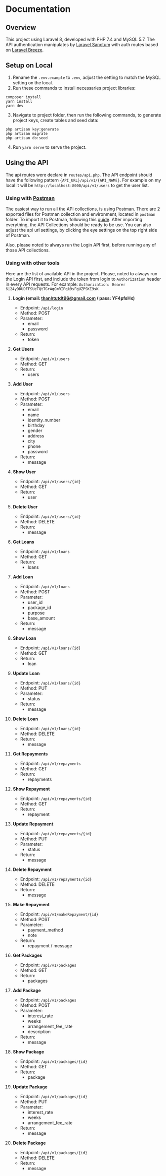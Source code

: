 # Documentation

## Overview

This project using Laravel 8, developed with PHP 7.4 and MySQL 5.7. The API authentication manipulates
by [Laravel Sanctum](https://laravel.com/docs/8.x/sanctum#introduction)
with auth routes based on [Laravel Breeze](https://laravel.com/docs/8.x/starter-kits#laravel-breeze).

## Setup on Local

1. Rename the `.env.example` to `.env`, adjust the setting to match the MySQL setting on the local.
2. Run these commands to install necessaries project libraries:

```angular2html
composer install
yarn install
yarn dev
```

3. Navigate to project folder, then run the following commands, to generate project keys, create tables and seed data:

```angular2html
php artisan key:generate
php artisan migrate
php artisan db:seed
```

4. Run `yarn serve` to serve the project.

## Using the API

The api routes were declare in `routes/api.php`. The API endpoint should have the following
pattern `{API_URL}/api/v1/{API_NAME}`. For example on my local it will be `http://localhost:8000/api/v1/users` to get
the user list.

### Using with [Postman](https://www.postman.com/downloads/)

The easiest way to run all the API collections, is using Postman. There are 2 exported files for Postman collection and
environment, located in `postman` folder. To import it to Postman, following
this [guide](https://learning.postman.com/docs/getting-started/importing-and-exporting-data/). After importing
everything, the API Collections should be ready to be use. You can also adjust the api url settings, by clicking the eye
settings on the top right side of Postman.

Also, please noted to always run the Login API first, before running any of those API collections.

### Using with other tools

Here are the list of available API in the project. Please, noted to always run the Login API first, and include the
token from login to `Authorization`
header in every API requests. For example: `Authorization: Bearer 6|24yDDUDFFSUeTQtTGrAgCmRIPqk9sFgUZPSKE9sK`

1. **Login (email: thanhtutdt96@gmail.com / pass: YF4pfsHx)**
    - Endpoint: `/api/login`
    - Method: POST
    - Parameter:
        - email
        - password
    - Return:
        - token

2. **Get Users**
    - Endpoint: `/api/v1/users`
    - Method: GET
    - Return:
        - users

3. **Add User**
    - Endpoint: `/api/v1/users`
    - Method: POST
    - Parameter:
        - email
        - name
        - identity_number
        - birthday
        - gender
        - address
        - city
        - phone
        - password
    - Return:
        - message

4. **Show User**
    - Endpoint: `/api/v1/users/{id}`
    - Method: GET
    - Return:
        - user

5. **Delete User**
    - Endpoint: `/api/v1/users/{id}`
    - Method: DELETE
    - Return:
        - message

6. **Get Loans**
    - Endpoint: `/api/v1/loans`
    - Method: GET
    - Return:
        - loans

7. **Add Loan**
    - Endpoint: `/api/v1/loans`
    - Method: POST
    - Parameter:
        - user_id
        - package_id
        - purpose
        - base_amount
    - Return:
        - message

8. **Show Loan**
    - Endpoint: `/api/v1/loans/{id}`
    - Method: GET
    - Return:
        - loan

9. **Update Loan**
    - Endpoint: `/api/v1/loans/{id}`
    - Method: PUT
    - Parameter:
        - status
    - Return:
        - message

10. **Delete Loan**
    - Endpoint: `/api/v1/loans/{id}`
    - Method: DELETE
    - Return:
        - message

11. **Get Repayments**
    - Endpoint: `/api/v1/repayments`
    - Method: GET
    - Return:
        - repayments

12. **Show Repayment**
    - Endpoint: `/api/v1/repayments/{id}`
    - Method: GET
    - Return:
        - repayment

9. **Update Repayment**
    - Endpoint: `/api/v1/repayments/{id}`
    - Method: PUT
    - Parameter:
        - status
    - Return:
        - message

10. **Delete Repayment**
    - Endpoint: `/api/v1/repayments/{id}`
    - Method: DELETE
    - Return:
        - message

11. **Make Repayment**
    - Endpoint: `/api/v1/makeRepayment/{id}`
    - Method: POST
    - Parameter:
        - payment_method
        - note
    - Return:
        - repayment / message

12. **Get Packages**
    - Endpoint: `/api/v1/packages`
    - Method: GET
    - Return:
        - packages

13. **Add Package**
    - Endpoint: `/api/v1/packages`
    - Method: POST
    - Parameter:
        - interest_rate
        - weeks
        - arrangement_fee_rate
        - description
    - Return:
        - message

14. **Show Package**
    - Endpoint: `/api/v1/packages/{id}`
    - Method: GET
    - Return:
        - package

15. **Update Package**
    - Endpoint: `/api/v1/packages/{id}`
    - Method: PUT
    - Parameter:
        - interest_rate
        - weeks
        - arrangement_fee_rate
    - Return:
        - message

16. **Delete Package**
    - Endpoint: `/api/v1/packages/{id}`
    - Method: DELETE
    - Return:
        - message
    

